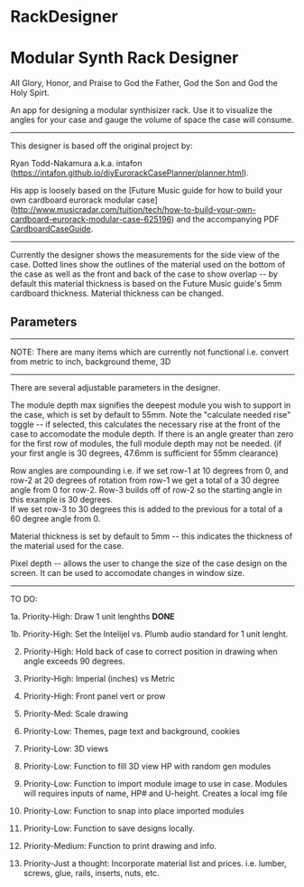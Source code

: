 # RackDesigner
# Modular Synth Rack Designer

   All Glory, Honor, and Praise to God the Father, God the Son and God the Holy Spirt.

An app for designing a modular synthisizer rack.  Use it to visualize the angles for your case and gauge the volume of 
space the case will consume.

*****************************

This designer is based off the original project by:

Ryan Todd-Nakamura a.k.a. intafon
(https://intafon.github.io/diyEurorackCasePlanner/planner.html).

His app is loosely based on the [Future Music guide for how to build your own cardboard eurorack modular case]
(http://www.musicradar.com/tuition/tech/how-to-build-your-own-cardboard-eurorack-modular-case-625196) and the accompanying 
PDF [CardboardCaseGuide](http://cdn.mos.musicradar.com/images/aaaroot/tech/7july15/DIY-Eurorack-case/CardboardCaseGuide.zip). 

*****************************

Currently the designer shows the measurements for the side view of the case. Dotted lines show the outlines of the material 
used on the bottom of the case as well as the front and back of the case to show overlap -- by default this material thickness 
is based on the Future Music guide's 5mm cardboard thickness.  Material thickness can be changed.

## Parameters

***************************** 
NOTE: There are many items which are currently not functional i.e. convert from metric to inch, background theme, 3D
*****************************

There are several adjustable parameters in the designer. 

The module depth max signifies the deepest module you wish to support in the case, which is set by default to 55mm. Note the 
"calculate needed rise" toggle -- if selected, this calculates the necessary rise at the front of the case to accomodate the 
module depth. If there is an angle greater than zero for the first row of modules, the full module depth may not be needed. 
(if your first angle is 30 degrees, 47.6mm is sufficient for 55mm clearance)

Row angles are compounding i.e. if we set row-1 at 10 degrees from 0, and row-2 at 20 degrees of rotation from row-1 we get a 
total of a 30 degree angle from 0 for row-2.  Row-3 builds off of row-2 so the starting angle in this example is 30 degrees.  
If we set row-3 to 30 degrees this is added to the previous for a total of a 60 degree angle from 0.

Material thickness is set by default to 5mm -- this indicates the thickness of the material used for the case.

Pixel depth  -- allows the user to change the size of the case design on the screen. It can be used to accomodate changes in 
window size.

*****************************
TO DO:

1a.  Priority-High: Draw 1 unit lenghths **DONE**

1b.  Priority-High: Set the Intelijel vs. Plumb audio standard for 1 unit lenght.

2.  Priority-High:  Hold back of case to correct position in drawing when angle exceeds 90 degrees.

3.  Priority-High:  Imperial (inches) vs Metric

4.  Priority-High:  Front panel vert or prow

5.  Priority-Med:  Scale drawing

6.  Priority-Low:  Themes, page text and background, cookies

7.  Priority-Low:  3D views 

8.  Priority-Low:  Function to fill 3D view HP with random gen modules

9.  Priority-Low:  Function to import module image to use in case.  Modules will requires inputs of name, HP# and U-height.  Creates a local img file

10.  Priority-Low:  Function to snap into place imported modules

11.  Priority-Low:  Function to save designs locally.

12.  Priority-Medium:  Function to print drawing and info.

13.  Priority-Just a thought:  Incorporate material list and prices.  i.e. lumber, screws, glue, rails, inserts, nuts, etc. 
 
